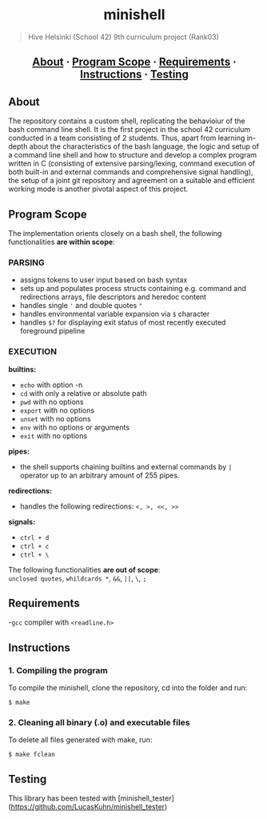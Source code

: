 <h1 align="center">minishell</h1>

> Hive Helsinki (School 42) 9th curriculum project (Rank03)

<h2 align="center">
	<a href="#about">About</a>
	<span> · </span>
	<a href="#Program scope">Program Scope</a>
	<span> · </span>
	<a href="#requirements">Requirements</a>
	<span> · </span>
	<a href="#instructions">Instructions</a>
  <span> · </span>
	<a href="#testing">Testing</a>
</h2>

## About
The repository contains a custom shell, replicating the behavioiur of the bash command line shell. It is the first project in the school 42 curriculum
conducted in a team consisting of 2 students. Thus, apart from learning in-depth about the characteristics of the bash language, the logic and setup of
a command line shell and how to structure and develop a complex program written in C (consisting of extensive parsing/lexing, command execution of both
built-in and external commands and comprehensive signal handling), the setup of a joint git repository and agreement on a suitable and efficient working
mode is another pivotal aspect of this project.

## Program Scope
The implementation orients closely on a bash shell, the following functionalities **are within scope**:
### PARSING  
 - assigns tokens to user input based on bash syntax
 - sets up and populates process structs containing e.g. command and redirections arrays, file descriptors and heredoc content
 - handles single `'` and double quotes `"`
 - handles environmental variable expansion via `$` character
 - handles `$?` for displaying exit status of most recently executed foreground pipeline
### EXECUTION  
**builtins:**
  - `echo` with option -n
  - `cd` with only a relative or absolute path
  - `pwd` with no options
  - `export` with no options
  - `unset` with no options
  - `env` with no options or arguments
  - `exit` with no options
    
**pipes:**
 - the shell supports chaining builtins and external commands by `|` operator up to an arbitrary amount of 255 pipes.

**redirections:**
 - handles the following redirections: `<, >, <<, >>`

**signals:**
 - `ctrl + d`
 - `ctrl + c`
 - `ctrl + \`
   
The following functionalities **are out of scope**:  
`unclosed quotes`, `whildcards *`, `&&`, `||`, `\`, `;`

## Requirements
-`gcc` compiler
with `<readline.h>` 

## Instructions

### 1. Compiling the program

To compile the minishell, clone the repository, cd into the folder and run:

```
$ make 
```
### 2. Cleaning all binary (.o) and executable files

To delete all files generated with make, run:
```
$ make fclean
```

## Testing
This library has been tested with [minishell_tester] (https://github.com/LucasKuhn/minishell_tester)
